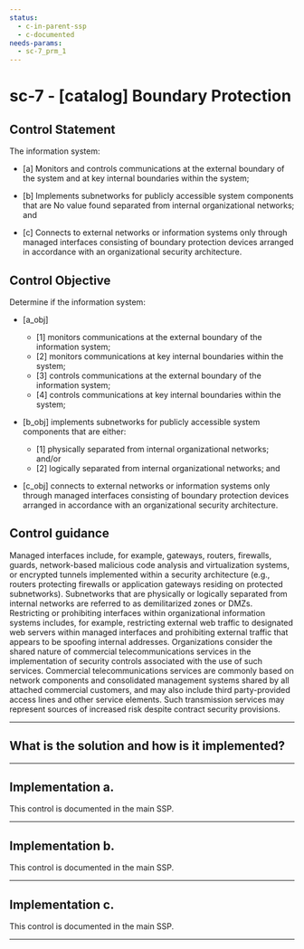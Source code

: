 ```yaml
---
status:
  - c-in-parent-ssp
  - c-documented
needs-params:
  - sc-7_prm_1
---
```


# sc-7 - \[catalog\] Boundary Protection

## Control Statement

The information system:

- \[a\] Monitors and controls communications at the external boundary of the system and at key internal boundaries within the system;

- \[b\] Implements subnetworks for publicly accessible system components that are No value found separated from internal organizational networks; and

- \[c\] Connects to external networks or information systems only through managed interfaces consisting of boundary protection devices arranged in accordance with an organizational security architecture.

## Control Objective

Determine if the information system:

- \[a_obj\]

  - \[1\] monitors communications at the external boundary of the information system;
  - \[2\] monitors communications at key internal boundaries within the system;
  - \[3\] controls communications at the external boundary of the information system;
  - \[4\] controls communications at key internal boundaries within the system;

- \[b_obj\] implements subnetworks for publicly accessible system components that are either:

  - \[1\] physically separated from internal organizational networks; and/or
  - \[2\] logically separated from internal organizational networks; and

- \[c_obj\] connects to external networks or information systems only through managed interfaces consisting of boundary protection devices arranged in accordance with an organizational security architecture.

## Control guidance

Managed interfaces include, for example, gateways, routers, firewalls, guards, network-based malicious code analysis and virtualization systems, or encrypted tunnels implemented within a security architecture (e.g., routers protecting firewalls or application gateways residing on protected subnetworks). Subnetworks that are physically or logically separated from internal networks are referred to as demilitarized zones or DMZs. Restricting or prohibiting interfaces within organizational information systems includes, for example, restricting external web traffic to designated web servers within managed interfaces and prohibiting external traffic that appears to be spoofing internal addresses. Organizations consider the shared nature of commercial telecommunications services in the implementation of security controls associated with the use of such services. Commercial telecommunications services are commonly based on network components and consolidated management systems shared by all attached commercial customers, and may also include third party-provided access lines and other service elements. Such transmission services may represent sources of increased risk despite contract security provisions.

______________________________________________________________________

## What is the solution and how is it implemented?

<!-- Please leave this section blank and enter implementation details in the parts below. -->

______________________________________________________________________

## Implementation a.

This control is documented in the main SSP.

______________________________________________________________________

## Implementation b.

This control is documented in the main SSP.

______________________________________________________________________

## Implementation c.

This control is documented in the main SSP.

______________________________________________________________________
